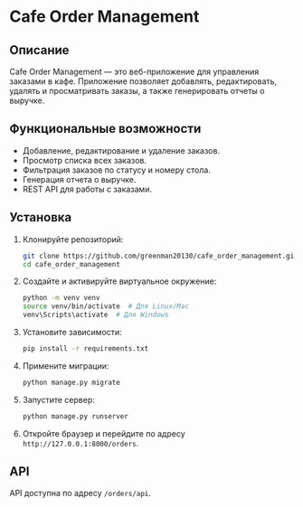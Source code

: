 # Cafe Order Management

## Описание

Cafe Order Management — это веб-приложение для управления заказами в кафе. Приложение позволяет добавлять, редактировать, удалять и просматривать заказы, а также генерировать отчеты о выручке.

## Функциональные возможности

- Добавление, редактирование и удаление заказов.
- Просмотр списка всех заказов.
- Фильтрация заказов по статусу и номеру стола.
- Генерация отчета о выручке.
- REST API для работы с заказами.

## Установка

1. Клонируйте репозиторий:

   ```bash
   git clone https://github.com/greenman20130/cafe_order_management.git
   cd cafe_order_management
   ```
2. Создайте и активируйте виртуальное окружение:

   ```bash
   python -m venv venv
   source venv/bin/activate  # Для Linux/Mac
   venv\Scripts\activate  # Для Windows
   ```
3. Установите зависимости:

   ```bash
   pip install -r requirements.txt
   ```
4. Примените миграции:

   ```bash
   python manage.py migrate
   ```
5. Запустите сервер:

   ```bash
   python manage.py runserver
   ```
6. Откройте браузер и перейдите по адресу `http://127.0.0.1:8000/orders`.

## API

API доступна по адресу `/orders/api`.
